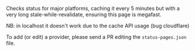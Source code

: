 Checks status for major platforms, caching it every 5 minutes but with a very long stale-while-revalidate, ensuring this page is megafast.

NB: in localhost it doesn't work due to the cache API usage (bug cloudflare)

To add (or edit) a provider, please send a PR editing the `status-pages.json` file.
